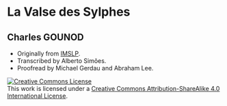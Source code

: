 
# La Valse des Sylphes

## Charles GOUNOD

   * Originally from [IMSLP](http://imslp.org/wiki/La_valse_des_sylphes_%28Gounod,_Charles%29).
   * Transcribed by Alberto Simões.
   * Proofread by Michael Gerdau and Abraham Lee.

<a rel="license" href="http://creativecommons.org/licenses/by-sa/4.0/"><img alt="Creative Commons License" style="border-width:0" src="https://i.creativecommons.org/l/by-sa/4.0/88x31.png" /></a><br />This work is licensed under a <a rel="license" href="http://creativecommons.org/licenses/by-sa/4.0/">Creative Commons Attribution-ShareAlike 4.0 International License</a>.

